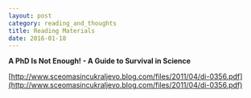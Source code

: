 ```yaml
---
layout: post
category: reading_and_thoughts
title: Reading Materials
date: 2016-01-18
---
```


**A PhD Is Not Enough! - A Guide to Survival in Science**

[http://www.sceomasincukraljevo.blog.com/files/2011/04/di-0356.pdf](http://www.sceomasincukraljevo.blog.com/files/2011/04/di-0356.pdf)